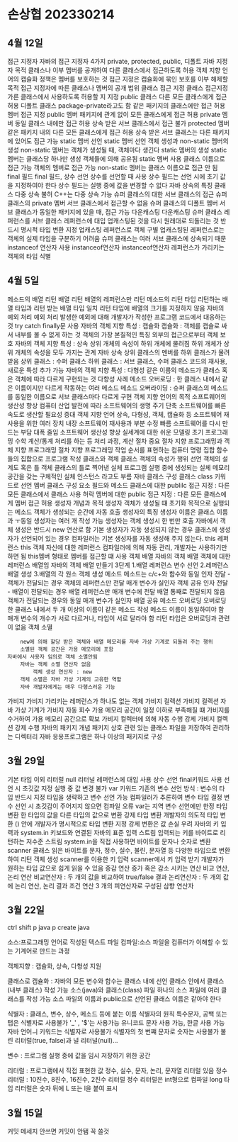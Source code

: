 # 손상협 202330214

## 4월 12일
접근 지정자
    자바의 접근 지정자
        4가지
            private, protected, public, 디폴트
    자바 지정자 목적
        클래스나 이부 멤버를 공개하여 다른 클래스에서 접근하도록 허용
        객체 지향 언어의 캡슐화 정책은 멤버를 보호하는 것
            접근 지정은 캡슐화에 묶인 보호를 이부 해제할 목적
    접근 지정자에 따른 클래스나 멤버의 공개 법위
클래스 접근 지정
    클래스 접근지정
        가른 클래스에서 사용하도록 허용할 지 지정
        public 클래스
            다른 모든 클래스에게 접근 허용
        디폴트 클래스
            package-private라고도 함
            같은 패키지의 클래스에만 접근 허용
멤버 접근 지정
    public 멤버
        패키지에 관계 없이 모든 클래스에게 접근 허용
    private 멤버
        동일 클래스 내에만 접근 허용
        상속 받은 서브 클래스에서 접근 불가
    protected 멤버
        같은 패키지 내의 다른 모든 클래스에게 접근 허용
        상속 받은 서브 클래스는 다른 패키지에 있어도 접근 가능
static 멤버 선언
    static 멤버 선언
    객체 생성과 non-static 멤버의 생성
        non-static 멤버는 객체가 생성될 때, 객체마다 생긴다
static 멤버의 생성
    static 멤버는 클래스당 하나만 생성
    객체들에 의해 공유됨
static 멤버 사용
    클래스 이름으로 접근 가능
    객체의 멤버로 접근 가능
    non-static 멤버는 클래스 이름으로 접근 안 됨
final 필드
    final 필드, 상수 선언
        상수를 선언할 때 사용
        상수 필드는 선언 시에 초기 값을 지정하여야 한다
        상수 필드는 실행 중에 값을 변경할 수 없다
자바 상속의 특징
    클래스 다중 상속 불허
        C++는 다중 상속 가능
슈퍼 클래스의 대한 서브 클래스의 접근
    슈퍼 클래스의 private 멤버
        서브 클래스에서 접근할 수 없음
    슈퍼 클래스의 디폴트 멤버
        서브 클래스가 동일한 패키지에 있을 때, 접근 가능
다운캐스팅
    다운캐스팅
        슈퍼 클래스 레퍼런스를 서브 클래스 레퍼런스에 대입
        업캐스팅된 것을 다시 원래대로 되돌리는 것
        반드시 명시적 타입 변환 지정
업캐스팅 레퍼런스로 객체 구별
    업캐스팅된 레퍼런스로는 객체의 실제 타입을 구분하기 어려움
        슈퍼 클래스는 여러 서브 클래스에 상속되기 때문
instanceof 연산자 사용
    instanceof연산자
        instanceof연산자
            레퍼런스가 가리키는 객체의 타입 식별


## 4월 5일
메소드의 배열 리턴
    배열 리턴
        배열의 레퍼런스만 리턴
    메소드의 리턴 타입
        리턴하는 배열 타입과 리턴 받는 배열 타입 일치
        리턴 타입에 배열의 크기를  지정하지 않음
자바의 예외 처리
    예외 처리
        발생한 예외에 대해 개발자가 작성한 프로그램 코드에서 대응하는 것
        try catch finally문 사용
자바의 객체 지향 특성 : 캡슐화
    캡슐화 : 객체를 캡슐로 싸서 내부를 볼 수 없게  하는 것
        객체의 가장 본질적인 특징
            외부의 접근으로부터 객체 보호
자바의 객체 지향 특성 : 상속
    상위 개체의 속성이 하위 개체에 물려짐
    하위 개체가 상위 개체의 속성을 모두 가지는 관계
자바 상속
    상위 클래스의 멘버를 하위 클래스가 물려받음
        상위 클래스 : 수퍼 클래스
        하위 클래스 : 서브 클래스, 수퍼 클래스 코드의 재사용, 새로운 특성 추가 가능
자바의 객체 지향 특성 : 다형성
    같은 이름의 메소드가 클래스 혹은 객체에 따라 다르게 구현되는 것
    다향성 사례
        메소드 오버로딩 : 한 클래스 내에서 같은 이름이지만 다르게 작동하는 여러 메소드
        메소드 오버라이딩 : 슈퍼 클래스의 메소드를 동일한 이름으로 서브 클래스마다 다르게 구현
객체 지향 언어의 목적
    소프트웨어의 생산성 향상
        컴퓨터 산업 발전에 따라 소프트웨어의 생명 주기 단축
            소프트웨어를 빠른 속도로 생산할 필요성 증대
        객체 지향 언어
            상속, 다형성, 객체, 캡슐화 등 소프트웨어 재사용을 위한 여러 장치 내장
            소프트웨어 재사용과 부분 수정 빠름
            소프트웨어를 다시 만드는 부담 대폭 줄임
            소프트웨어 생산성 향상
    실세계에 대한 쉬운 모델링
        초기 프로그래밍
            수학 계산/통계 처리를 하는 등 처리 과정, 계산 절차 중요
절차 지향 프로그래밍과 객체 지향 프로그래밍
    절차 지향 프로그래밍
        작업 순서를 표현하는 컴퓨터 명령 집합
        함수들의 집합으로 프로그램 작성
클래스와 객체
    클래스
        객체의 속성가 행위 선언
        객체의 설계도 혹은 틀
    객체
        클래스의 틀로 찍어낸 실체
            프로그램 실행 중에 생성되는 실체
            메모리 공간을 갖는 구체적인 실체
            인스턴스 라고도 부름
자바 클래스 구성
    클래스
        class 키워드로 선언
        멤버 클래스 구성 요소
            필드와 메소드
        클래스에 대한 publilc 접근 지정 : 다른 모든 클래스에서 클래스 사용 허락
        멤버에 대한 public 접근 지정 : 다른 모든 클래스에게 멤버 접근 허용
생성자 개념과 목적
    생성자
        객체가 생성될 떄 초기화 목적으로 실행되는 메소드
        객체가 생성되는 순간에 자동 호출
생성자의 특징
    생성자 이름은 클래스 이름과 ㅜ동일
    생성자는 여러 개 작성 가능
    생성자는 객체 생성시 한 번만 호출
        자바에서 객체 생성은 반드시 new 연산로 함
기본 생성자가 자동 생성되지 않는 경우
    클래스에 생성자가 선언되어 있는 경우
        컴파일러는 기본 생성자를 자동 생성해 주지 않는다.
this 레퍼런스
    this
        객체 자신에 대한 레퍼런스
            컴파일러에 의해 자동 관리, 개발자는 사용하기만 하면 됨
            this멤버 형태로 멤버를 접근할 떄 사용
객체 배열
    자바의 객체 배열
        객체에 대한 레퍼런스 배열임
    자바의 객체 배열 만들기 3단계
        1.배열 레퍼런스 변수 선언
        2.레퍼런스 배열 생성
        3.배열의 각 원소 객체 생성
메소드
    메소드는 c/c+와 함수와 동일
인자 전달 - 객체가 전달되는 경우
    객체의 레퍼런스만 전달
        매개 변수가 실인자 객체 공유
인자 전달 - 배열이 전달되는 경우
    배열 레퍼런스만 매개 변수에 전달
        배열 통째로 전달되지 않음
    객체가 전달되는 경우와 동일
        매개 변수가 실인자 배열 공유
메소드 오버로딩
    오버로딩
        한 클래스 내에서 두 개 이상의 이름이 같은 메소드 작성
            메소드 이름이 동일하여야 함
            매개 변수의 개수가 서로 다르거나, 타입이 서로 달라야 함
            리턴 타입은 오버로딩과 관련이 없음
객체 소멸

        new에 의해 할당 받은 객체와 배열 메모리를 자바 가상 기계로 되돌려 주는 행위
        소멸된 객체 공간은 가용 메모리에 포함
    자바에서 사용자 임의로 객체 소멸안됨
        자바는 객체 소멸 연산자 없음
            객체 생성 연산자 : new
        객체 소멸은 자바 가상 기계의 고유한 역할
        자바 개발자에게는 매우 다행스러운 기능
가비지
    가비지
        가리키는 레퍼런스가 하나도 없는 객체
가비지 컬렉션
    가비지 컬렉션
        자바 가상 기계가 가비지 자동 회수
            가용 메모리 공간이 일정 이하로 부족해질 떄
            가비지를 수거하여 가용 메모리 공간으로 확보
        가비지 컬렉터에 의해 자동 수행
    강제 가비지 컬렉션 강제 수행
자바의 패키지 개념
    패키지
        상호 관련 있는 클래스 파일을 저장하여 관리하는 디렉터리
        자바 응용프로그램은 하나 이상의 패키지로 구성

    

## 3월 29일
기본 타입 이외 리터럴
    null 리터널
        레퍼런스에 대입 사용
상수 선언
    final키워드 사용
    선언 시 초깃값 지정
    실행 중 값 변경 불가
var 키워드
    기존의 변수 선언 방식 : 변수의 타입 반드시 지정
    타입을 생략하고 변수 선언 가능
    컴파일러가 추론하여 변수 타입 결정
    변수 선언 시 초깃갑이 주어지지 않으면 컴파일 오류
    var는 지역 변수 선언에만 한정
타입 변환
    한 타입의 값을 다른 타입의 값으로 변환
강제 타입 변환
    개발자의 의도적 타입 변환
    () 안에 개발자가 명시적으로 타입 변환 지정
    강제 변환은 값 손실 우려
자바의 키 입력과 system.in
    키보드와 연결된 자바의 표준 입력 스트림
    입력되는 키를 바이트로 리턴하는 저수준 스트림
    system.in을 직접 사용하면 바이트를 문자나 숫자로 변환
scanner 클래스
    읽은 바이트를 문자, 정수, 실수, 불린, 문자열 등 다양한 타입으로 변환하여 리턴
    객체 생성
scanner를 이용한 키 입력
    scanner에서 키 입력 받기
    개발자가 원하는 타입 값으로 쉽게 읽을 수 있음
증감 연산
    증가 혹은 감소 시키는 연산
비교 연산, 논리 연산
    비교연산자 : 두 개의 값을 비교하여 true/false 결과
    논리연산자 : 두 개의 값에 논리 연산, 논리 결과
조건 연산
    3 개의 피연산자로 구성된 삼향 연산자


## 3월 22일
ctrl shift p java p create java

소스:프로그래밍 언어로 작성된 텍스트 파일
컴파일:소스 파일을 컴퓨터가 이해할 수 있는 기계어로 만드는 과정

객체지향 : 캡슐화, 상속, 다형성 지원

클래스로 캡슐화 : 자바의 모든 변수와 함수는 클래스 내에 선언
                 클래스 안에서 클래스(내부 클래스) 작성 가능
소스(java)와 클래스(class) 파일
하나의 소스 파일에 여러 클래스를 작성 가능
소스 파일의 이름과 public으로 선언된 클래스 이름은 같아야 한다

식별자 : 클래스, 변수, 상수, 메소드 등에 붙는 이름
식별자의 원칙
    특수문자, 공백 또는 탭은 식별자로 사용불가 '_' , '$'는 사용가능
    유니코드 문자 사용 가능, 한글 사용 가능
    자바 언어ㅢ 키워드는 식별자로 사용불가
    식별자의 첫 번쨰 문자로 숫자는 사용불가
    불린 리터럴(true, false)과 널 리터널(null)...

변수 : 프로그램 실행 중에 값을 임시 저장하기 위한 공간

리터럴 : 프로그램에서 직접 표현한 값
        정수, 실수, 문자, 논리, 문자열 리터럴 있음
정수 리터럴 : 10진수, 8진수, 16진수, 2진수 리터럴
             정수 리터럴은 int형으로 컴파일
             long 타입 리터럴은 숫자 뒤에 L 또는 l을 붙여 표시



## 3월 15일
커밋 메세지 안쓰면 커밋이 안됌 꼭 쓸것
